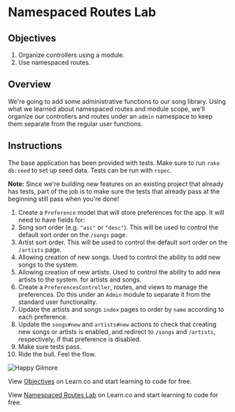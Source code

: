 # Namespaced Routes Lab

## Objectives

1. Organize controllers using a module.
2. Use namespaced routes.

## Overview

We're going to add some administrative functions to our song library.
Using what we learned about namespaced routes and module scope, we'll
organize our controllers and routes under an `admin` namespace to keep
them separate from the regular user functions.

## Instructions

The base application has been provided with tests. Make sure to run
`rake db:seed` to set up seed data. Tests can be run with `rspec`.

**Note:** Since we're building new features on an existing project that
already has tests, part of the job is to make sure the tests that
already pass at the beginning still pass when you're done!

1. Create a `Preference` model that will store preferences for the app. It will need
   to have fields for:
  1. Song sort order (e.g. `"asc"` or `"desc"`). This will be used to
     control the default sort order on the `/songs` page.
  2. Artist sort order. This will be used to control the default sort
     order on the `/artists` page.
  3. Allowing creation of new songs. Used to control the ability to add new songs to the system.
  4. Allowing creation of new artists. Used to control the
     ability to add new artists to the system.
   for artists and songs.
2. Create a `PreferencesController`, routes, and views to manage the preferences. Do this under an `Admin` module to separate it from the standard user functionality.
3. Update the artists and songs `index` pages to order by `name` according to each preference.
4. Update the `songs#new` and `artists#new` actions to check that
   creating new songs or artists is enabled, and redirect to `/songs` and `/artists`,
respectively, if that preference is disabled.
5. Make sure tests pass.
6. Ride the bull. Feel the flow.

![Happy Gilmore](http://i.giphy.com/h2Q9ZYee54UOk.gif)

<p data-visibility='hidden'>View <a href='https://learn.co/lessons/namespaced-routes-lab' title='Objectives'>Objectives</a> on Learn.co and start learning to code for free.</p>


<p class='util--hide'>View <a href='https://learn.co/lessons/namespaced-routes-lab'>Namespaced Routes Lab</a> on Learn.co and start learning to code for free.</p>
